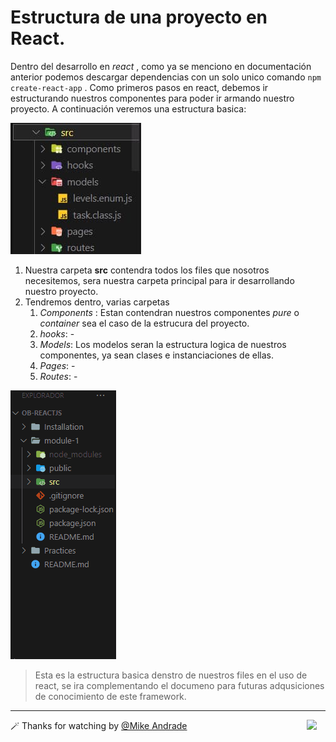 # Estructura de una proyecto en React.
 Dentro del desarrollo en *react* , como ya se menciono en documentación anterior podemos descargar dependencias con un solo unico comando `npm create-react-app` .
 Como primeros pasos en react, debemos ir estructurando nuestros componentes para poder ir armando nuestro proyecto. 
 A continuación veremos una estructura basica:

![react-folder](https://raw.githubusercontent.com/Mike-std-cpu/OB-ReactJS/main/Information/img/folders.jpg)
 
1.  Nuestra carpeta **src**  contendra todos los files que nosotros necesitemos, sera nuestra carpeta principal para ir desarrollando nuestro proyecto.
2.  Tendremos dentro, varias carpetas
	1. _Components_ : Estan contendran nuestros componentes _pure_ o _container_ sea el caso de la estrucura del proyecto.
	2. _hooks_: -
	3. _Models_: Los modelos seran la estructura logica de nuestros componentes, ya sean clases e instanciaciones de ellas.
	4. _Pages_: -
	5. _Routes_: -

![react-Folders](https://raw.githubusercontent.com/Mike-std-cpu/OB-ReactJS/main/Information/img/Organizacion-proy.gif)

> Esta es la estructura basica denstro de nuestros files en el uso de react, se ira complementando el documeno para futuras adqusiciones de conocimiento de este framework.

---

🪄 Thanks for watching  by [@Mike Andrade](https://github.com/Mike-std-cpu)<img align="right" src="https://media2.giphy.com/media/uL23EgTN7oEweMVy7R/200w.webp?cid=ecf05e47ev3qz7stswwx3ottvkvinyaw9bq36k6jao82l1ts&rid=200w.webp&ct=s" width="30">
